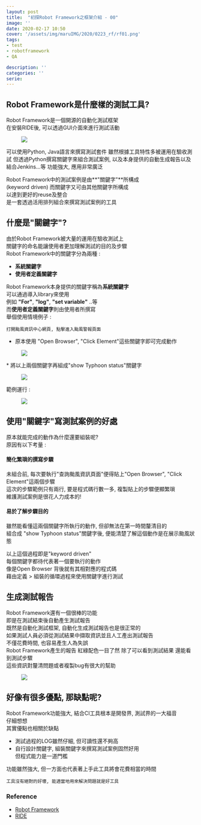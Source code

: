 ```yaml
---
layout: post
title:  "初探Robot Framework之框架介紹 - 00"
image: ''
date: 2020-02-17 10:50
cover: '/assets/img/maruIMG/2020/0223_rf/rf01.png'
tags:
- test
- robotframework
- QA

description: ''
categories: ''
serie: 
---
```



## Robot Framework是什麼樣的測試工具?

Robot Framework是一個開源的自動化測試框架  
在安裝RIDE後, 可以透過GUI介面來進行測試活動  
<figure class="foto-legenda">
	<img src="{{ "/assets/img/maruIMG/2020/0223_rf/rf02.jpg"}}">
</figure>
可以使用Python, Java語言來撰寫測試套件  
雖然根據工具特性多被運用在驗收測試  
但透過Python撰寫關鍵字來組合測試案例, 以及本身提供的自動生成報告以及結合Jenkins...等  
功能強大, 應用非常廣泛  


Robot Framework中的測試案例是由**"關鍵字"**所構成  
(keyword driven)
而關鍵字又可由其他關鍵字所構成  
以達到更好的reuse及整合  
是一套透過活用排列組合來撰寫測試案例的工具  

## 什麼是"關鍵字"?
由於Robot Framework被大量的運用在驗收測試上  
關鍵字的命名能讓使用者更加理解測試的目的及步驟  
Robot Framework中的關鍵字分為兩種 : 
* **系統關鍵字**
* **使用者定義關鍵字**

Robot Framework本身提供的關鍵字稱為**系統關鍵字**  
可以通過導入library來使用  
例如 **"For"**, **"log"**, **"set variable"** ..等   
而**使用者定義關鍵字**則由使用者所撰寫  
舉個使用情境例子 : 
```
打開颱風資訊中心網頁, 點擊進入颱風警報頁面
```

* 原本使用 "Open Browser", "Click Element"這些關鍵字即可完成動作  
<figure class="foto-legenda">
	<img src="{{ "/assets/img/maruIMG/2020/0223_rf/rf03.jpg"}}">
</figure>
* 將以上兩個關鍵字再組成"show Typhoon status"關鍵字
<figure class="foto-legenda">
	<img src="{{ "/assets/img/maruIMG/2020/0223_rf/rf04.jpg"}}">
</figure>

範例運行 : 
<figure class="foto-legenda">
	<img src="{{ "/assets/img/maruIMG/2020/0223_rf/rf05.gif"}}">
</figure>

## 使用"關鍵字"寫測試案例的好處

原本就能完成的動作為什麼還要組裝呢?  
原因有以下考量 :  
#### 簡化繁瑣的撰寫步驟 
未組合前, 每次要執行"查詢颱風資訊頁面"便得貼上"Open Browser", "Click Element"這兩個步驟  
這次的步驟範例只有兩行, 要是程式碼行數一多, 複製貼上的步驟便顯繁瑣    
維護測試案例是很花人力成本的!  
  
#### 易於了解步驟目的
雖然能看懂這兩個關鍵字所執行的動作, 但卻無法在第一時間釐清目的  
組合成 "show Typhoon status"關鍵字後, 便能清楚了解這個動作是在展示颱風狀態  

以上這個過程即是"keyword driven"  
每個關鍵字都待代表著一個要執行的動作  
像是Open Browser 背後就有其相對應的程式碼  
藉由定義 > 組裝的循環過程來使用關鍵字進行測試  

## 生成測試報告

Robot Framework還有一個很棒的功能  
即是在測試結束後自動產生測試報告  
既然是自動化測試框架, 自動化生成測試報告也是很正常的  
如果測試人員必須從測試結果中擷取資訊並且人工產出測試報告  
不僅花費時間, 也容易產生人為失誤  
Robot Framework產生的報告   紅綠配色一目了然 
除了可以看到測試結果   還能看到測試步驟   
這些資訊對釐清問題或者複製bug有很大的幫助   
<figure class="foto-legenda">
	<img src="{{ "/assets/img/maruIMG/2020/0223_rf/rf06.jpg"}}">
</figure>

  

## 好像有很多優點, 那缺點呢?
Robot Framework功能強大, 結合CI工具根本是開發界, 測試界的一大福音  
仔細想想  
其實優點也相關於缺點   
- 測試過程的LOG雖然仔細, 但可讀性還不夠高  
- 自行設計關鍵字, 組裝關鍵字來撰寫測試案例固然好用  
  但程式能力是一道門檻   

功能雖然強大, 但一方面也代表著上手此工具將會花費相當的時間  

```
工具沒有絕對的好壞, 能適當地用來解決問題就是好工具  
```



### Reference
* [Robot Framework](https://robotframework.org/)
* [RIDE](https://github.com/robotframework/RIDE/wiki/Installation-Instructions)

